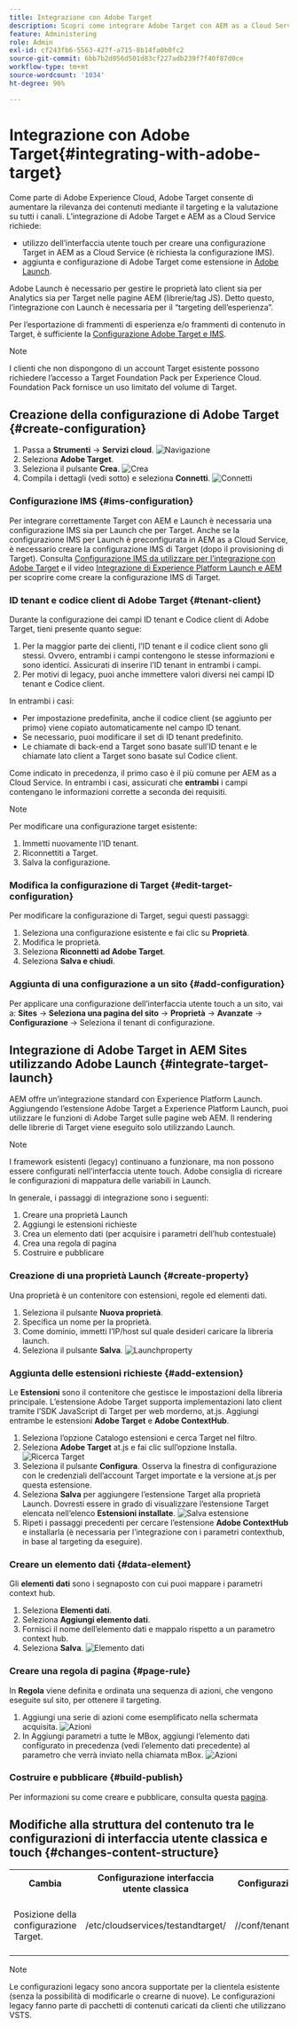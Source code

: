 ```yaml
---
title: Integrazione con Adobe Target
description: Scopri come integrare Adobe Target con AEM as a Cloud Service utilizzando l’interfaccia utente touch e Adobe Launch.
feature: Administering
role: Admin
exl-id: cf243fb6-5563-427f-a715-8b14fa0b0fc2
source-git-commit: 6bb7b2d056d501d83cf227adb239f7f40f87d0ce
workflow-type: tm+mt
source-wordcount: '1034'
ht-degree: 96%

---
```


# Integrazione con Adobe Target{#integrating-with-adobe-target}

Come parte di Adobe Experience Cloud, Adobe Target consente di aumentare la rilevanza dei contenuti mediante il targeting e la valutazione su tutti i canali. L’integrazione di Adobe Target e AEM as a Cloud Service richiede:

* utilizzo dell’interfaccia utente touch per creare una configurazione Target in AEM as a Cloud Service (è richiesta la configurazione IMS).
* aggiunta e configurazione di Adobe Target come estensione in [Adobe Launch](https://experienceleague.adobe.com/docs/experience-platform/tags/get-started/quick-start.html?lang=it).

Adobe Launch è necessario per gestire le proprietà lato client sia per Analytics sia per Target nelle pagine AEM (librerie/tag JS). Detto questo, l’integrazione con Launch è necessaria per il “targeting dell’esperienza”.

Per l’esportazione di frammenti di esperienza e/o frammenti di contenuto in Target, è sufficiente la [Configurazione Adobe Target e IMS](/help/sites-cloud/integrating/integration-adobe-target-ims.md).

>[!NOTE]
>
>I clienti che non dispongono di un account Target esistente possono richiedere l’accesso a Target Foundation Pack per Experience Cloud. Foundation Pack fornisce un uso limitato del volume di Target.

## Creazione della configurazione di Adobe Target {#create-configuration}

1. Passa a **Strumenti** → **Servizi cloud**.
   ![Navigazione](assets/cloudservice1.png "Navigazione")
2. Seleziona **Adobe Target**.
3. Seleziona il pulsante **Crea**.
   ![Crea](assets/tenant1.png "Crea")
4. Compila i dettagli (vedi sotto) e seleziona **Connetti**.
   ![Connetti](assets/open_screen1.png "Connetti")

### Configurazione IMS {#ims-configuration}

Per integrare correttamente Target con AEM e Launch è necessaria una configurazione IMS sia per Launch che per Target. Anche se la configurazione IMS per Launch è preconfigurata in AEM as a Cloud Service, è necessario creare la configurazione IMS di Target (dopo il provisioning di Target). Consulta [Configurazione IMS da utilizzare per l’integrazione con Adobe Target](/help/sites-cloud/integrating/integration-adobe-target-ims.md) e il video [Integrazione di Experience Platform Launch e AEM](https://experienceleague.adobe.com/docs/experience-manager-learn/sites/integrations/experience-platform-data-collection-tags/overview.html?lang=it) per scoprire come creare la configurazione IMS di Target.

### ID tenant e codice client di Adobe Target {#tenant-client}

Durante la configurazione dei campi ID tenant e Codice client di Adobe Target, tieni presente quanto segue:

1. Per la maggior parte dei clienti, l’ID tenant e il codice client sono gli stessi. Ovvero, entrambi i campi contengono le stesse informazioni e sono identici. Assicurati di inserire l’ID tenant in entrambi i campi.
2. Per motivi di legacy, puoi anche immettere valori diversi nei campi ID tenant e Codice client.

In entrambi i casi:

* Per impostazione predefinita, anche il codice client (se aggiunto per primo) viene copiato automaticamente nel campo ID tenant.
* Se necessario, puoi modificare il set di ID tenant predefinito.
* Le chiamate di back-end a Target sono basate sull’ID tenant e le chiamate lato client a Target sono basate sul Codice client.

Come indicato in precedenza, il primo caso è il più comune per AEM as a Cloud Service. In entrambi i casi, assicurati che **entrambi** i campi contengano le informazioni corrette a seconda dei requisiti.

>[!NOTE]
>
> Per modificare una configurazione target esistente:
>
> 1. Immetti nuovamente l’ID tenant.
> 2. Riconnettiti a Target.
> 3. Salva la configurazione.

### Modifica la configurazione di Target {#edit-target-configuration}

Per modificare la configurazione di Target, segui questi passaggi:

1. Seleziona una configurazione esistente e fai clic su **Proprietà**.
2. Modifica le proprietà.
3. Seleziona **Riconnetti ad Adobe Target**.
4. Seleziona **Salva e chiudi**.

### Aggiunta di una configurazione a un sito {#add-configuration}

Per applicare una configurazione dell’interfaccia utente touch a un sito, vai a: **Sites** → **Seleziona una pagina del sito** → **Proprietà** → **Avanzate** → **Configurazione** → Seleziona il tenant di configurazione.

## Integrazione di Adobe Target in AEM Sites utilizzando Adobe Launch {#integrate-target-launch}

AEM offre un’integrazione standard con Experience Platform Launch. Aggiungendo l’estensione Adobe Target a Experience Platform Launch, puoi utilizzare le funzioni di Adobe Target sulle pagine web AEM. Il rendering delle librerie di Target viene eseguito solo utilizzando Launch.

>[!NOTE]
>
>I framework esistenti (legacy) continuano a funzionare, ma non possono essere configurati nell’interfaccia utente touch. Adobe consiglia di ricreare le configurazioni di mappatura delle variabili in Launch.

In generale, i passaggi di integrazione sono i seguenti:

1. Creare una proprietà Launch
2. Aggiungi le estensioni richieste
3. Crea un elemento dati (per acquisire i parametri dell’hub contestuale)
4. Crea una regola di pagina
5. Costruire e pubblicare

### Creazione di una proprietà Launch {#create-property}

Una proprietà è un contenitore con estensioni, regole ed elementi dati.

1. Seleziona il pulsante **Nuova proprietà**.
2. Specifica un nome per la proprietà.
3. Come dominio, immetti l’IP/host sul quale desideri caricare la libreria launch.
4. Seleziona il pulsante **Salva**.
   ![Launchproperty](assets/properties_newproperty1.png "Launchproperty")

### Aggiunta delle estensioni richieste {#add-extension}

Le **Estensioni** sono il contenitore che gestisce le impostazioni della libreria principale. L’estensione Adobe Target supporta implementazioni lato client tramite l’SDK JavaScript di Target per web morderno, at.js. Aggiungi entrambe le estensioni **Adobe Target** e **Adobe ContextHub**.

1. Seleziona l’opzione Catalogo estensioni e cerca Target nel filtro.
2. Seleziona **Adobe Target** at.js e fai clic sull’opzione Installa.
   ![Ricerca Target](assets/search_ext1.png "Ricerca Target")
3. Seleziona il pulsante **Configura**. Osserva la finestra di configurazione con le credenziali dell’account Target importate e la versione at.js per questa estensione.
4. Seleziona **Salva** per aggiungere l’estensione Target alla proprietà Launch. Dovresti essere in grado di visualizzare l’estensione Target elencata nell’elenco **Estensioni installate**.
   ![Salva estensione](assets/configure_extension1.png "Salva estensione")
5. Ripeti i passaggi precedenti per cercare l’estensione **Adobe ContextHub** e installarla (è necessaria per l’integrazione con i parametri contexthub, in base al targeting da eseguire).

### Creare un elemento dati {#data-element}

Gli **elementi dati** sono i segnaposto con cui puoi mappare i parametri context hub.

1. Seleziona **Elementi dati**.
2. Seleziona **Aggiungi elemento dati**.
3. Fornisci il nome dell’elemento dati e mappalo rispetto a un parametro context hub.
4. Seleziona **Salva**.
   ![Elemento dati](assets/data_elem1.png "Elemento dati")

### Creare una regola di pagina {#page-rule}

In **Regola** viene definita e ordinata una sequenza di azioni, che vengono eseguite sul sito, per ottenere il targeting.

1. Aggiungi una serie di azioni come esemplificato nella schermata acquisita.
   ![Azioni](assets/rules1.png "Azioni")
2. In Aggiungi parametri a tutte le MBox, aggiungi l’elemento dati configurato in precedenza (vedi l’elemento dati precedente) al parametro che verrà inviato nella chiamata mBox.
   ![Azioni](assets/map_data1.png "Mbox")

### Costruire e pubblicare {#build-publish}

Per informazioni su come creare e pubblicare, consulta questa [pagina](https://experienceleague.adobe.com/docs/experience-manager-learn/aem-target-tutorial/aem-target-implementation/using-launch-adobe-io.html?lang=it).

## Modifiche alla struttura del contenuto tra le configurazioni di interfaccia utente classica e touch {#changes-content-structure}

<table style="table-layout:auto">
  <tr>
    <th>Cambia</th>
    <th>Configurazione interfaccia utente classica</th>
    <th>Configurazione interfaccia utente touch</th>
    <th>Conseguenze</th>
  </tr>
  <tr>
    <td>Posizione della configurazione Target.</td>
    <td>/etc/cloudservices/testandtarget/</td>
    <td>//conf/tenant/settings/cloudconfigs/target/</td>
    <td> In precedenza erano presenti più configurazioni in /etc/cloudservices/testandtarget, ma ora è presente una singola configurazione in un tenant.</td>
  </tr>
</table>

>[!NOTE]
>
>Le configurazioni legacy sono ancora supportate per la clientela esistente (senza la possibilità di modificarle o crearne di nuove). Le configurazioni legacy fanno parte di pacchetti di contenuti caricati da clienti che utilizzano VSTS.
